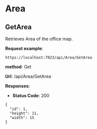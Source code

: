 # Area

## GetArea

Retrieves Area of the office map.

**Request example**:

```
https://localhost:7023/api/Area/GetArea
```

**method**: Get

**Url**: /api/Area/GetArea

**Responses**:

- **Status Code**: 200

```
{
  "id": 1,
  "height": 11,
  "width": 15
}
```